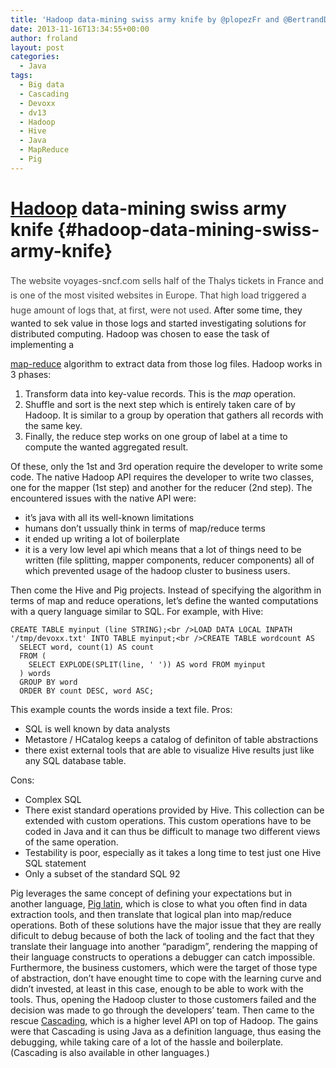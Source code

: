 ```yaml
---
title: 'Hadoop data-mining swiss army knife by @plopezFr and @BertrandDechoux at #devoxx #DV13-HadoopCode'
date: 2013-11-16T13:34:55+00:00
author: froland
layout: post
categories:
  - Java
tags:
  - Big data
  - Cascading
  - Devoxx
  - dv13
  - Hadoop
  - Hive
  - Java
  - MapReduce
  - Pig
---
```

# <a class="zem_slink" title="Hadoop" href="http://hadoop.apache.org/" target="_blank" rel="homepage">Hadoop</a> data-mining swiss army knife {#hadoop-data-mining-swiss-army-knife}

<span style="color:#444444;line-height:1.7;">The website voyages-sncf.com sells half of the Thalys tickets in France and is one of the most visited websites in Europe. That high load triggered a huge amount of logs that, at first, were not used.</span> After some time, they wanted to sek value in those logs and started investigating solutions for distributed computing. <!--more-->Hadoop was chosen to ease the task of implementing a 

<a class="zem_slink" title="MapReduce" href="http://en.wikipedia.org/wiki/MapReduce" target="_blank" rel="wikipedia">map-reduce</a> algorithm to extract data from those log files. Hadoop works in 3 phases:

  1. Transform data into key-value records. This is the _map_ operation.
  2. Shuffle and sort is the next step which is entirely taken care of by Hadoop. It is similar to a group by operation that gathers all records with the same key.
  3. Finally, the reduce step works on one group of label at a time to compute the wanted aggregated result.

Of these, only the 1st and 3rd operation require the developer to write some code. The native Hadoop API requires the developer to write two classes, one for the mapper (1st step) and another for the reducer (2nd step). The encountered issues with the native API were:

  * it&#8217;s java with all its well-known limitations
  * humans don&#8217;t ussually think in terms of map/reduce terms
  * it ended up writing a lot of boilerplate
  * it is a very low level api which means that a lot of things need to be written (file splitting, mapper components, reducer components) all of which prevented usage of the hadoop cluster to business users.

Then come the Hive and Pig projects. Instead of specifying the algorithm in terms of map and reduce operations, let&#8217;s define the wanted computations with a query language similar to SQL. For example, with Hive:

    CREATE TABLE myinput (line STRING);<br />LOAD DATA LOCAL INPATH '/tmp/devoxx.txt' INTO TABLE myinput;<br />CREATE TABLE wordcount AS
      SELECT word, count(1) AS count
      FROM (
        SELECT EXPLODE(SPLIT(line, ' ')) AS word FROM myinput
      ) words
      GROUP BY word
      ORDER BY count DESC, word ASC;

This example counts the words inside a text file. Pros:

  * SQL is well known by data analysts
  * Metastore / HCatalog keeps a catalog of definiton of table abstractions
  * there exist external tools that are able to visualize Hive results just like any SQL database table.

Cons:

  * Complex SQL
  * There exist standard operations provided by Hive. This collection can be extended with custom operations. This custom operations have to be coded in Java and it can thus be difficult to manage two different views of the same operation.
  * Testability is poor, especially as it takes a long time to test just one Hive SQL statement
  * Only a subset of the standard SQL 92

Pig leverages the same concept of defining your expectations but in another language, <a class="zem_slink" title="Pig (programming tool)" href="http://pig.apache.org/" target="_blank" rel="homepage">Pig latin</a>, which is close to what you often find in data extraction tools, and then translate that logical plan into map/reduce operations. Both of these solutions have the major issue that they are really dificult to debug because of both the lack of tooling and the fact that they translate their language into another &#8220;paradigm&#8221;, rendering the mapping of their language constructs to operations a debugger can catch impossible. Furthermore, the business customers, which were the target of those type of abstraction, don&#8217;t have enought time to cope with the learning curve and didn&#8217;t invested, at least in this case, enough to be able to work with the tools. Thus, opening the Hadoop cluster to those customers failed and the decision was made to go through the developers&#8217; team. Then came to the rescue <a class="zem_slink" title="Cascading" href="http://www.cascading.org/" target="_blank" rel="homepage">Cascading</a>, which is a higher level API on top of Hadoop. The gains were that Cascading is using Java as a definition language, thus easing the debugging, while taking care of a lot of the hassle and boilerplate. (Cascading is also available in other languages.)